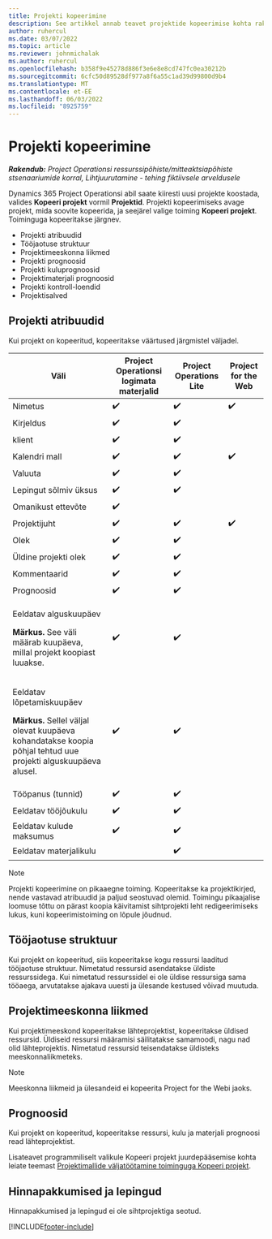 ```yaml
---
title: Projekti kopeerimine
description: See artikkel annab teavet projektide kopeerimise kohta rakenduses Dynamics 365 Project Operations.
author: ruhercul
ms.date: 03/07/2022
ms.topic: article
ms.reviewer: johnmichalak
ms.author: ruhercul
ms.openlocfilehash: b358f9e45278d886f3e6e8e8cd747fc0ea30212b
ms.sourcegitcommit: 6cfc50d89528df977a8f6a55c1ad39d99800d9b4
ms.translationtype: MT
ms.contentlocale: et-EE
ms.lasthandoff: 06/03/2022
ms.locfileid: "8925759"
---
```

# <a name="copy-a-project"></a>Projekti kopeerimine

_**Rakendub:** Project Operationsi ressurssipõhiste/mitteaktsiapõhiste stsenaariumide korral,  Lihtjuurutamine - tehing fiktiivsele arveldusele_

Dynamics 365 Project Operationsi abil saate kiiresti uusi projekte koostada, valides **Kopeeri projekt** vormil **Projektid**. Projekti kopeerimiseks avage projekt, mida soovite kopeerida, ja seejärel valige toiming **Kopeeri projekt**. Toiminguga kopeeritakse järgnev.

- Projekti atribuudid 
- Tööjaotuse struktuur
- Projektimeeskonna liikmed
- Projekti prognoosid
- Projekti kuluprognoosid
- Projektimaterjali prognoosid
- Projekti kontroll-loendid
- Projektisalved

## <a name="project-properties"></a>Projekti atribuudid

Kui projekt on kopeeritud, kopeeritakse väärtused järgmistel väljadel.

| Väli | Project Operationsi logimata materjalid | Project Operations Lite | Project for the Web |
|-------|------------------------------------------|-------------------------|---------------------|
| Nimetus | :heavy_check_mark: | :heavy_check_mark: | :heavy_check_mark: |
| Kirjeldus | :heavy_check_mark: | :heavy_check_mark: | |
| klient | :heavy_check_mark: | :heavy_check_mark: | |
| Kalendri mall | :heavy_check_mark: | :heavy_check_mark: | :heavy_check_mark: |
| Valuuta | :heavy_check_mark: | :heavy_check_mark: | |
| Lepingut sõlmiv üksus | :heavy_check_mark: | :heavy_check_mark: | |
| Omanikust ettevõte | :heavy_check_mark: | | |
| Projektijuht | :heavy_check_mark: | :heavy_check_mark: | :heavy_check_mark: |
| Olek | :heavy_check_mark: | :heavy_check_mark: | |
| Üldine projekti olek | :heavy_check_mark: | :heavy_check_mark: | |
| Kommentaarid | :heavy_check_mark: | :heavy_check_mark: | |
| Prognoosid | :heavy_check_mark: | :heavy_check_mark: | |
| <p>Eeldatav alguskuupäev</p><p><strong>Märkus.</strong> See väli määrab kuupäeva, millal projekt koopiast luuakse. | :heavy_check_mark: | :heavy_check_mark: | |
| <p>Eeldatav lõpetamiskuupäev</p><p><strong>Märkus.</strong> Sellel väljal olevat kuupäeva kohandatakse koopia põhjal tehtud uue projekti alguskuupäeva alusel.</p> | :heavy_check_mark: | :heavy_check_mark: | |
| Tööpanus (tunnid) | :heavy_check_mark: | :heavy_check_mark: | |
| Eeldatav tööjõukulu | :heavy_check_mark: | :heavy_check_mark: | |
| Eeldatav kulude maksumus | :heavy_check_mark: | :heavy_check_mark: | |
| Eeldatav materjalikulu | | :heavy_check_mark: | |

> [!NOTE]
> Projekti kopeerimine on pikaaegne toiming. Kopeeritakse ka projektikirjed, nende vastavad atribuudid ja paljud seostuvad olemid. Toimingu pikaajalise loomuse tõttu on pärast koopia käivitamist sihtprojekti leht redigeerimiseks lukus, kuni kopeerimistoiming on lõpule jõudnud.

## <a name="work-breakdown-structure"></a>Tööjaotuse struktuur

Kui projekt on kopeeritud, siis kopeeritakse kogu ressursi laaditud tööjaotuse struktuur. Nimetatud ressursid asendatakse üldiste ressurssidega. Kui nimetatud ressurssidel ei ole üldise ressursiga sama tööaega, arvutatakse ajakava uuesti ja ülesande kestused võivad muutuda.

## <a name="project-team-members"></a>Projektimeeskonna liikmed

Kui projektimeeskond kopeeritakse lähteprojektist, kopeeritakse üldised ressursid. Üldiseid ressursi määramisi säilitatakse samamoodi, nagu nad olid lähteprojektis. Nimetatud ressursid teisendatakse üldisteks meeskonnaliikmeteks.

> [!NOTE]
> Meeskonna liikmeid ja ülesandeid ei kopeerita Project for the Webi jaoks.

## <a name="estimates"></a>Prognoosid

Kui projekt on kopeeritud, kopeeritakse ressursi, kulu ja materjali prognoosi read lähteprojektist. 

Lisateavet programmiliselt valikule Kopeeri projekt juurdepääsemise kohta leiate teemast [Projektimallide väljatöötamine toiminguga Kopeeri projekt](dev-copy-project.md).

## <a name="quotes-and-contracts"></a>Hinnapakkumised ja lepingud

Hinnapakkumised ja lepingud ei ole sihtprojektiga seotud.

[!INCLUDE[footer-include](../includes/footer-banner.md)]
